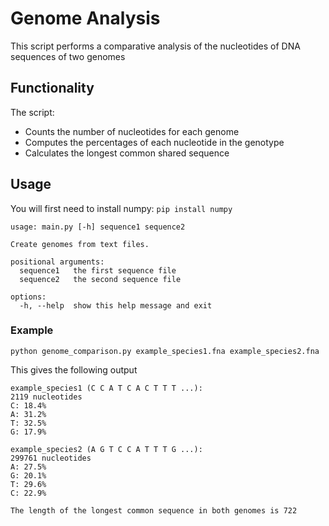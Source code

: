 # Genome Analysis
This script performs a comparative analysis of the nucleotides of DNA sequences of two 
genomes
## Functionality
The script:
- Counts the number of nucleotides for each genome
- Computes the percentages of each nucleotide in the genotype
- Calculates the longest common shared sequence
## Usage
You will first need to install numpy: `pip install numpy`
```
usage: main.py [-h] sequence1 sequence2

Create genomes from text files.

positional arguments:
  sequence1   the first sequence file
  sequence2   the second sequence file

options:
  -h, --help  show this help message and exit
```
### Example
```
python genome_comparison.py example_species1.fna example_species2.fna
```
This gives the following output
```
example_species1 (C C A T C A C T T T ...):
2119 nucleotides
C: 18.4%
A: 31.2%
T: 32.5%
G: 17.9%

example_species2 (A G T C C A T T T G ...):
299761 nucleotides
A: 27.5%
G: 20.1%
T: 29.6%
C: 22.9%

The length of the longest common sequence in both genomes is 722
```
